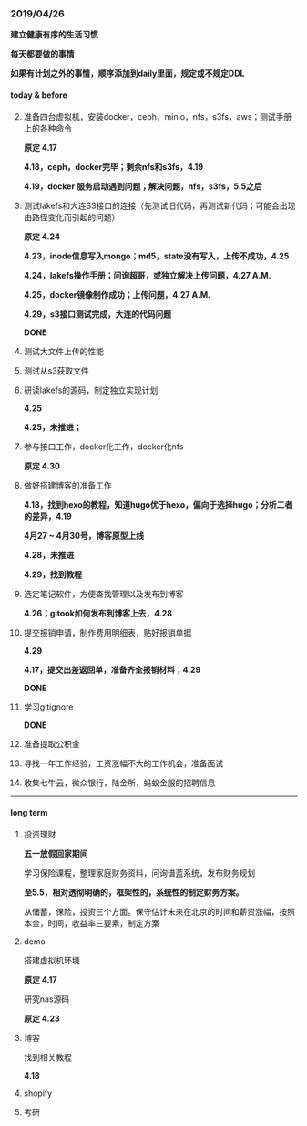 ### 2019/04/26

**建立健康有序的生活习惯**

**每天都要做的事情**

**如果有计划之外的事情，顺序添加到daily里面，规定或不规定DDL**

#### today & before

2. 准备四台虚拟机，安装docker，ceph，minio，nfs，s3fs，aws；测试手册上的各种命令

   **原定 4.17**

   **4.18，ceph，docker完毕；剩余nfs和s3fs，4.19**

   **4.19，docker 服务启动遇到问题；解决问题，nfs，s3fs，5.5之后**

2. 测试lakefs和大连S3接口的连接（先测试旧代码，再测试新代码；可能会出现由路径变化而引起的问题）

   **原定 4.24**

   **4.23，inode信息写入mongo；md5，state没有写入，上传不成功，4.25**

   **4.24，lakefs操作手册；问询超哥，或独立解决上传问题，4.27 A.M.**

   **4.25，docker镜像制作成功；上传问题，4.27 A.M.**

   **4.29，s3接口测试完成，大连的代码问题**

   **DONE**

3. 测试大文件上传的性能

4. 测试从s3获取文件

5. 研读lakefs的源码，制定独立实现计划

   **4.25**

   **4.25，未推进；**

6. 参与接口工作，docker化工作，docker化nfs

   **原定 4.30**

7. 做好搭建博客的准备工作

   **4.18，找到hexo的教程，知道hugo优于hexo，偏向于选择hugo；分析二者的差异，4.19**

   **4月27 ~ 4月30号，博客原型上线**

   **4.28，未推进**

   **4.29，找到教程**

8. 选定笔记软件，方便查找管理以及发布到博客

   **4.26；gitook如何发布到博客上去，4.28**

9. 提交报销申请，制作费用明细表，贴好报销单据

   **4.29**

   **4.17，提交出差返回单，准备齐全报销材料；4.29**

   **DONE**

10. 学习gitignore

    **DONE**

11. 准备提取公积金

12. 寻找一年工作经验，工资涨幅不大的工作机会，准备面试

13. 收集七牛云，微众银行，陆金所，蚂蚁金服的招聘信息

------

#### long term 

1. 投资理财

   **五一放假回家期间**

   学习保险课程，整理家庭财务资料，问询谱蓝系统，发布财务规划

   **至5.5，相对透彻明确的，框架性的，系统性的制定财务方案。**

   从储蓄，保险，投资三个方面。保守估计未来在北京的时间和薪资涨幅，按照本金，时间，收益率三要素，制定方案

2. demo

   搭建虚拟机环境

   **原定 4.17**

   研究nas源码

   **原定 4.23**

3. 博客

   找到相关教程

   **4.18**

4. shopify

5. 考研

